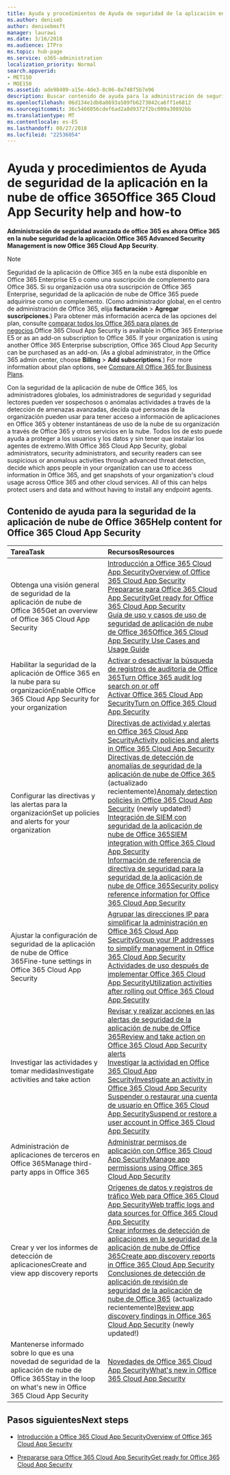 ```yaml
---
title: Ayuda y procedimientos de Ayuda de seguridad de la aplicación en la nube de office 365
ms.author: deniseb
author: denisebmsft
manager: laurawi
ms.date: 3/16/2018
ms.audience: ITPro
ms.topic: hub-page
ms.service: o365-administration
localization_priority: Normal
search.appverid:
- MET150
- MOE150
ms.assetid: ade98409-a15e-4de3-8c06-8e748f5b7e96
description: Buscar contenido de ayuda para la administración de seguridad avanzada en Office 365, ahora conocida como seguridad de la aplicación de nube de Office 365.
ms.openlocfilehash: 06d134e1db8a8693a509fb6273042ca6ff1e6812
ms.sourcegitcommit: 36c5466056cdef6ad2a8d9372f2bc009a30892bb
ms.translationtype: MT
ms.contentlocale: es-ES
ms.lasthandoff: 08/27/2018
ms.locfileid: "22536054"
---
```

# <a name="office-365-cloud-app-security-help-and-how-to"></a><span data-ttu-id="6b872-103">Ayuda y procedimientos de Ayuda de seguridad de la aplicación en la nube de office 365</span><span class="sxs-lookup"><span data-stu-id="6b872-103">Office 365 Cloud App Security help and how-to</span></span>

 <span data-ttu-id="6b872-104">**Administración de seguridad avanzada de office 365 es ahora Office 365 en la nube seguridad de la aplicación**.</span><span class="sxs-lookup"><span data-stu-id="6b872-104">**Office 365 Advanced Security Management is now Office 365 Cloud App Security**.</span></span> 
  
> [!NOTE]
> <span data-ttu-id="6b872-p101">Seguridad de la aplicación de Office 365 en la nube está disponible en Office 365 Enterprise E5 o como una suscripción de complemento para Office 365. Si su organización usa otra suscripción de Office 365 Enterprise, seguridad de la aplicación de nube de Office 365 puede adquirirse como un complemento. (Como administrador global, en el centro de administración de Office 365, elija **facturación** \> **Agregar suscripciones**.) Para obtener más información acerca de las opciones del plan, consulte [comparar todos los Office 365 para planes de negocios](https://go.microsoft.com/fwlink/?linkid=844053).</span><span class="sxs-lookup"><span data-stu-id="6b872-p101">Office 365 Cloud App Security is available in Office 365 Enterprise E5 or as an add-on subscription to Office 365. If your organization is using another Office 365 Enterprise subscription, Office 365 Cloud App Security can be purchased as an add-on. (As a global administrator, in the Office 365 admin center, choose **Billing** \> **Add subscriptions**.) For more information about plan options, see [Compare All Office 365 for Business Plans](https://go.microsoft.com/fwlink/?linkid=844053).</span></span> 
  
<span data-ttu-id="6b872-p102">Con la seguridad de la aplicación de nube de Office 365, los administradores globales, los administradores de seguridad y seguridad lectores pueden ver sospechosos o anómalas actividades a través de la detección de amenazas avanzadas, decida qué personas de la organización pueden usar para tener acceso a información de aplicaciones en Office 365 y obtener instantáneas de uso de la nube de su organización a través de Office 365 y otros servicios en la nube. Todos los de esto puede ayuda a proteger a los usuarios y los datos y sin tener que instalar los agentes de extremo.</span><span class="sxs-lookup"><span data-stu-id="6b872-p102">With Office 365 Cloud App Security, global administrators, security administrators, and security readers can see suspicious or anomalous activities through advanced threat detection, decide which apps people in your organization can use to access information in Office 365, and get snapshots of your organization's cloud usage across Office 365 and other cloud services. All of this can helps protect users and data and without having to install any endpoint agents.</span></span>
  
## <a name="help-content-for-office-365-cloud-app-security"></a><span data-ttu-id="6b872-110">Contenido de ayuda para la seguridad de la aplicación de nube de Office 365</span><span class="sxs-lookup"><span data-stu-id="6b872-110">Help content for Office 365 Cloud App Security</span></span>

|<span data-ttu-id="6b872-111">**Tarea**</span><span class="sxs-lookup"><span data-stu-id="6b872-111">**Task**</span></span>|<span data-ttu-id="6b872-112">**Recursos**</span><span class="sxs-lookup"><span data-stu-id="6b872-112">**Resources**</span></span>|
|:-----|:-----|
|<span data-ttu-id="6b872-113">Obtenga una visión general de seguridad de la aplicación de nube de Office 365</span><span class="sxs-lookup"><span data-stu-id="6b872-113">Get an overview of Office 365 Cloud App Security</span></span>  <br/> |[<span data-ttu-id="6b872-114">Introducción a Office 365 Cloud App Security</span><span class="sxs-lookup"><span data-stu-id="6b872-114">Overview of Office 365 Cloud App Security</span></span>](office-365-cas-overview.md) <br/> [<span data-ttu-id="6b872-115">Prepararse para Office 365 Cloud App Security</span><span class="sxs-lookup"><span data-stu-id="6b872-115">Get ready for Office 365 Cloud App Security</span></span>](get-ready-for-office-365-cas.md) <br/> [<span data-ttu-id="6b872-116">Guía de uso y casos de uso de seguridad de aplicación de nube de Office 365</span><span class="sxs-lookup"><span data-stu-id="6b872-116">Office 365 Cloud App Security Use Cases and Usage Guide</span></span>](https://aka.ms/O365CASGuide) <br/> |
|<span data-ttu-id="6b872-117">Habilitar la seguridad de la aplicación de Office 365 en la nube para su organización</span><span class="sxs-lookup"><span data-stu-id="6b872-117">Enable Office 365 Cloud App Security for your organization</span></span>  <br/> |[<span data-ttu-id="6b872-118">Activar o desactivar la búsqueda de registros de auditoría de Office 365</span><span class="sxs-lookup"><span data-stu-id="6b872-118">Turn Office 365 audit log search on or off</span></span>](turn-audit-log-search-on-or-off.md) <br/> [<span data-ttu-id="6b872-119">Activar Office 365 Cloud App Security</span><span class="sxs-lookup"><span data-stu-id="6b872-119">Turn on Office 365 Cloud App Security</span></span>](turn-on-office-365-cas.md) <br/> |
|<span data-ttu-id="6b872-120">Configurar las directivas y las alertas para la organización</span><span class="sxs-lookup"><span data-stu-id="6b872-120">Set up policies and alerts for your organization</span></span>  <br/> |[<span data-ttu-id="6b872-121">Directivas de actividad y alertas en Office 365 Cloud App Security</span><span class="sxs-lookup"><span data-stu-id="6b872-121">Activity policies and alerts in Office 365 Cloud App Security</span></span>](activity-policies-and-alerts.md) <br/> <span data-ttu-id="6b872-122">[Directivas de detección de anomalías de seguridad de la aplicación de nube de Office 365](anomaly-detection-policies-in-ocas.md) (actualizado recientemente)</span><span class="sxs-lookup"><span data-stu-id="6b872-122">[Anomaly detection policies in Office 365 Cloud App Security](anomaly-detection-policies-in-ocas.md) (newly updated!)</span></span>  <br/> [<span data-ttu-id="6b872-123">Integración de SIEM con seguridad de la aplicación de nube de Office 365</span><span class="sxs-lookup"><span data-stu-id="6b872-123">SIEM integration with Office 365 Cloud App Security</span></span>](integrate-your-siem-server-with-office-365-cas.md) <br/> [<span data-ttu-id="6b872-124">Información de referencia de directiva de seguridad para la seguridad de la aplicación de nube de Office 365</span><span class="sxs-lookup"><span data-stu-id="6b872-124">Security policy reference information for Office 365 Cloud App Security</span></span>](security-policy-reference-information-for-ocas.md) <br/> |
|<span data-ttu-id="6b872-125">Ajustar la configuración de seguridad de la aplicación de nube de Office 365</span><span class="sxs-lookup"><span data-stu-id="6b872-125">Fine-tune settings in Office 365 Cloud App Security</span></span>  <br/> |[<span data-ttu-id="6b872-126">Agrupar las direcciones IP para simplificar la administración en Office 365 Cloud App Security</span><span class="sxs-lookup"><span data-stu-id="6b872-126">Group your IP addresses to simplify management in Office 365 Cloud App Security</span></span>](group-your-ip-addresses-in-ocas.md) <br/> [<span data-ttu-id="6b872-127">Actividades de uso después de implementar Office 365 Cloud App Security</span><span class="sxs-lookup"><span data-stu-id="6b872-127">Utilization activities after rolling out Office 365 Cloud App Security</span></span>](utilization-activities-for-ocas.md) <br/> |
|<span data-ttu-id="6b872-128">Investigar las actividades y tomar medidas</span><span class="sxs-lookup"><span data-stu-id="6b872-128">Investigate activities and take action</span></span>  <br/> |[<span data-ttu-id="6b872-129">Revisar y realizar acciones en las alertas de seguridad de la aplicación de nube de Office 365</span><span class="sxs-lookup"><span data-stu-id="6b872-129">Review and take action on Office 365 Cloud App Security alerts</span></span>](review-office-365-cas-alerts.md) <br/> [<span data-ttu-id="6b872-130">Investigar la actividad en Office 365 Cloud App Security</span><span class="sxs-lookup"><span data-stu-id="6b872-130">Investigate an activity in Office 365 Cloud App Security</span></span>](investigate-an-activity-in-office-365-cas.md) <br/> [<span data-ttu-id="6b872-131">Suspender o restaurar una cuenta de usuario en Office 365 Cloud App Security</span><span class="sxs-lookup"><span data-stu-id="6b872-131">Suspend or restore a user account in Office 365 Cloud App Security</span></span>](suspend-or-restore-an-account-in-ocas.md) <br/> |
|<span data-ttu-id="6b872-132">Administración de aplicaciones de terceros en Office 365</span><span class="sxs-lookup"><span data-stu-id="6b872-132">Manage third-party apps in Office 365</span></span>  <br/> |[<span data-ttu-id="6b872-133">Administrar permisos de aplicación con Office 365 Cloud App Security</span><span class="sxs-lookup"><span data-stu-id="6b872-133">Manage app permissions using Office 365 Cloud App Security</span></span>](manage-app-permissions-in-ocas.md) <br/> |
|<span data-ttu-id="6b872-134">Crear y ver los informes de detección de aplicaciones</span><span class="sxs-lookup"><span data-stu-id="6b872-134">Create and view app discovery reports</span></span>  <br/> |[<span data-ttu-id="6b872-135">Orígenes de datos y registros de tráfico Web para Office 365 Cloud App Security</span><span class="sxs-lookup"><span data-stu-id="6b872-135">Web traffic logs and data sources for Office 365 Cloud App Security</span></span>](web-traffic-logs-and-data-sources-for-ocas.md) <br/> [<span data-ttu-id="6b872-136">Crear informes de detección de aplicaciones en la seguridad de la aplicación de nube de Office 365</span><span class="sxs-lookup"><span data-stu-id="6b872-136">Create app discovery reports in Office 365 Cloud App Security</span></span>](create-app-discovery-reports-in-ocas.md) <br/> <span data-ttu-id="6b872-137">[Conclusiones de detección de aplicación de revisión de seguridad de la aplicación de nube de Office 365](review-app-discovery-findings-in-ocas.md) (actualizado recientemente)</span><span class="sxs-lookup"><span data-stu-id="6b872-137">[Review app discovery findings in Office 365 Cloud App Security](review-app-discovery-findings-in-ocas.md) (newly updated!)</span></span>  <br/> |
|<span data-ttu-id="6b872-138">Mantenerse informado sobre lo que es una novedad de seguridad de la aplicación de nube de Office 365</span><span class="sxs-lookup"><span data-stu-id="6b872-138">Stay in the loop on what's new in Office 365 Cloud App Security</span></span>  <br/> |[<span data-ttu-id="6b872-139">Novedades de Office 365 Cloud App Security</span><span class="sxs-lookup"><span data-stu-id="6b872-139">What's new in Office 365 Cloud App Security</span></span>](new-in-office-365-cas.md) <br/> |
   
## <a name="next-steps"></a><span data-ttu-id="6b872-140">Pasos siguientes</span><span class="sxs-lookup"><span data-stu-id="6b872-140">Next steps</span></span>

- [<span data-ttu-id="6b872-141">Introducción a Office 365 Cloud App Security</span><span class="sxs-lookup"><span data-stu-id="6b872-141">Overview of Office 365 Cloud App Security</span></span>](office-365-cas-overview.md)
    
- [<span data-ttu-id="6b872-142">Prepararse para Office 365 Cloud App Security</span><span class="sxs-lookup"><span data-stu-id="6b872-142">Get ready for Office 365 Cloud App Security</span></span>](get-ready-for-office-365-cas.md)
    

